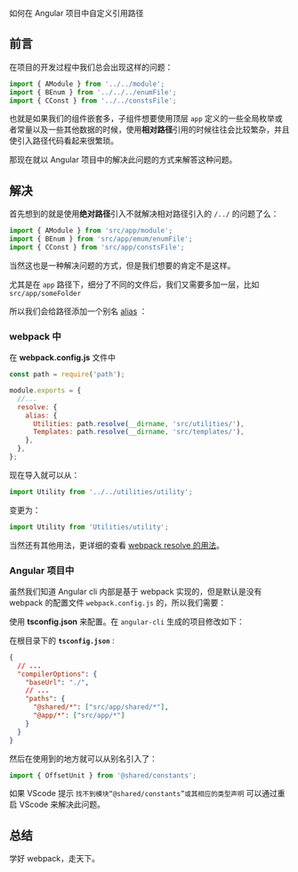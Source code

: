 如何在 Angular 项目中自定义引用路径

## 前言

在项目的开发过程中我们总会出现这样的问题：

```typescript
import { AModule } from '../../module';
import { BEnum } from '../../../enumFile';
import { CConst } from '../../constsFile';
```

也就是如果我们的组件嵌套多，子组件想要使用顶层 `app` 定义的一些全局枚举或者常量以及一些其他数据的时候，使用**相对路径**引用的时候往往会比较繁杂，并且使引入路径代码看起来很繁琐。  

那现在就以 Angular 项目中的解决此问题的方式来解答这种问题。

## 解决

首先想到的就是使用**绝对路径**引入不就解决相对路径引入的 `/../` 的问题了么：

```typescript
import { AModule } from 'src/app/module';
import { BEnum } from 'src/app/emum/enumFile';
import { CConst } from 'src/app/constsFile';
```

当然这也是一种解决问题的方式，但是我们想要的肯定不是这样。

尤其是在 `app` 路径下，细分了不同的文件后，我们又需要多加一层，比如 `src/app/someFolder` 

所以我们会给路径添加一个别名 [alias](https://webpack.js.org/configuration/resolve/) ：

### webpack 中

在 **webpack.config.js** 文件中

```js
const path = require('path');

module.exports = {
  //...
  resolve: {
    alias: {
      Utilities: path.resolve(__dirname, 'src/utilities/'),
      Templates: path.resolve(__dirname, 'src/templates/'),
    },
  },
};
```

现在导入就可以从：

```javascript
import Utility from '../../utilities/utility';
```

变更为：

```javascript
import Utility from 'Utilities/utility';
```

当然还有其他用法，更详细的查看 [webpack resolve 的用法](https://webpack.js.org/configuration/resolve/)。

### Angular 项目中

虽然我们知道 Angular cli 内部是基于 webpack 实现的，但是默认是没有 webpack 的配置文件 `webpack.config.js` 的，所以我们需要：

使用 **tsconfig.json** 来配置。在 `angular-cli` 生成的项目修改如下：

在根目录下的 **`tsconfig.json`** :

```json
{
  // ...
  "compilerOptions": {
    "baseUrl": "./",
    // ...
    "paths": {
      "@shared/*": ["src/app/shared/*"],
      "@app/*": ["src/app/*"]
    }
  }
}
```

然后在使用到的地方就可以从别名引入了：

```typescript
import { OffsetUnit } from '@shared/constants';
```

如果 VScode 提示 `找不到模块“@shared/constants”或其相应的类型声明` 可以通过重启 VScode 来解决此问题。

## 总结

学好 webpack，走天下。